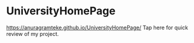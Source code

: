 # UniversityHomePage
https://anuragramteke.github.io/UniversityHomePage/ Tap here for quick review of my project.
